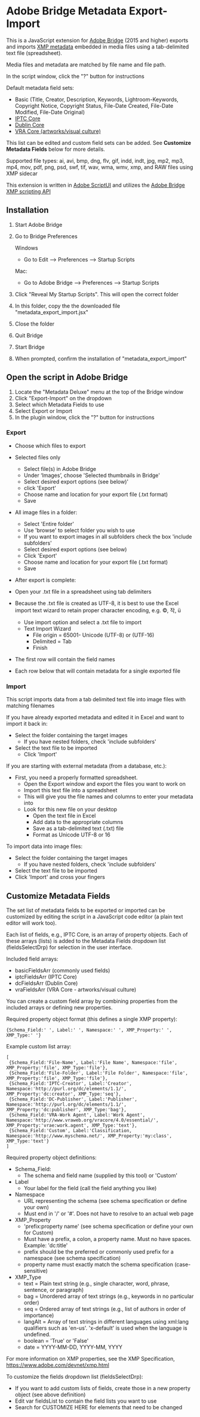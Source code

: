 # Adobe Bridge Metadata Export-Import

This is a JavaScript extension for [Adobe Bridge](https://www.adobe.com/products/bridge.html) (2015 and higher) exports and imports [XMP metadata](https://www.adobe.com/products/xmp.html) embedded in media files using a tab-delimited text file (spreadsheet).

Media files and metadata are matched by file name and file path.

In the script window, click the "?" button for instructions

Default metadata field sets:
 - Basic (Title, Creator, Description, Keywords, Lightroom-Keywords, Copyright Notice, Copyright Status, File-Date Created, File-Date Modified, File-Date Original)
 - [IPTC Core](https://www.iptc.org/std/photometadata/specification/IPTC-PhotoMetadata#iptc-core-schema-1-4-specifications)
 - [Dublin Core](https://www.dublincore.org/specifications/dublin-core/dcmi-terms/#section-3)
 - [VRA Core (artworks/visual culture)](https://docs.google.com/spreadsheets/d/1f4UU-4tnlq_DlqgcQ2xYHsKfvp3tP-82Re5hr0WsTZw/edit?usp=sharing)
 
This list can be edited and custom field sets can be added. See **Customize Metadata Fields** below for more details.

Supported file types: ai, avi, bmp, dng, flv, gif, indd, indt, jpg, mp2, mp3, mp4, mov, pdf, png, psd, swf, tif, wav, wma, wmv, xmp, and RAW files using XMP sidecar

This extension is written in [Adobe ScriptUI](https://estk.aenhancers.com/index.html) and utilizes the [Adobe Bridge XMP scripting API](https://estk.aenhancers.com/10%20-%20Scripting%20Access%20to%20XMP%20Metadata/accessing-the-xmp-scripting-api.html)

## Installation
 1. Start Adobe Bridge
 2. Go to Bridge Preferences
 
    Windows
      - Go to Edit --> Preferences --> Startup Scripts
    
    Mac:
      - Go to Adobe Bridge --> Preferences --> Startup Scripts
	  
 3. Click "Reveal My Startup Scripts".  This will open the correct folder
 4. In this folder, copy the the downloaded file "metadata_export_import.jsx"
 5. Close the folder
 6. Quit Bridge
 7. Start Bridge
 8. When prompted, confirm the installation of "metadata_export_import"

## Open the script in Adobe Bridge
  1. Locate the "Metadata Deluxe" menu at the top of the Bridge window
  2. Click "Export-Import" on the dropdown
  3. Select which Metadata Fields to use
  4. Select Export or Import
  5. In the plugin window, click the "?" button for instructions

### Export

- Choose which files to export
 - Selected files only
    - Select file(s) in Adobe Bridge
    - Under ‘Images’, choose 'Selected thumbnails in Bridge'
    - Select desired export options (see below)'
    - click 'Export'
    - Choose name and location for your export file (.txt format)
    - Save

 -  All image files in a folder:
    - Select 'Entire folder'
    - Use 'browse'  to select folder you wish to use
    - If you want to export images in all subfolders check the box 'include subfolders'
    - Select desired export options (see below)
    - Click 'Export'
    - Choose name and location for your export file (.txt format)
    - Save

- After export is complete:
 - Open your .txt file in a spreadsheet using tab delimiters
 - Because the .txt file is created as UTF-8, it is best to use the Excel import text wizard to retain
proper character encoding, e.g. ©, 작, ü
   - Use import option and select a .txt file to import
   - Text Import Wizard
     - File origin = 65001- Unicode (UTF-8) or (UTF-16)
     - Delimited = Tab
     - Finish
  - The first row will contain the field names
  - Each row below that will contain metadata for a single exported file
		 
### Import

This script imports data from a tab delimited text file into image files with matching filenames

If you have already exported metadata and edited it in Excel and want to import it back in:
 - Select the folder containing the target images
   - If you have nested folders, check 'include subfolders'
 - Select the text file to be imported
   - Click 'Import'
   
If you are starting with external metadata (from a database, etc.):
 - First, you need a properly formatted spreadsheet.
   - Open the Export window and export the files you want to work on
   - Import this text file into a spreadsheet
   - This will give you the file names and columns to enter your metadata into		 
   - Look for this new file on your desktop
     - Open the text file in Excel
     - Add data to the appropriate columns
     - Save as a tab-delimited text (.txt) file
      - Format as Unicode UTF-8 or 16
      
To import data into image files:
 - Select the folder containing the target images
   - If you have nested folders, check 'include subfolders'
 - Select the text file to be imported
 - Click 'Import' and cross your fingers
 
## Customize Metadata Fields

The set list of metadata fields to be exported or imported can be customized by editing the script in a JavaScript code editor (a plain text editor will work too).

Each list of fields, e.g., IPTC Core, is an array of property objects. Each of these arrays (lists) is added to the Metadata Fields dropdown list (fieldsSelectDrp) for selection in the user interface.

Included field arrays:
 - basicFieldsArr (commonly used fields)
 - iptcFieldsArr (IPTC Core)
 - dcFieldsArr (Dublin Core)
 - vraFieldsArr (VRA Core - artworks/visual culture)

You can create a custom field array by combining properties from the included arrays or defining new properties.

Required property object format (this defines a single XMP property):
```
{Schema_Field:' ', Label:' ', Namespace:' ', XMP_Property:' ', XMP_Type:' '}
```
  
Example custom list array:
```
[
 {Schema_Field:'File-Name', Label:'File Name', Namespace:'file', XMP_Property:'file', XMP_Type:'file'},
 {Schema_Field:'File-Folder', Label:'File Folder', Namespace:'file', XMP_Property:'file', XMP_Type:'file'}, 
 {Schema_Field:'IPTC-Creator', Label:'Creator', Namespace:'http://purl.org/dc/elements/1.1/', XMP_Property:'dc:creator', XMP_Type:'seq'},
 {Schema_Field:'DC-Publisher', Label:'Publisher', Namespace:'http://purl.org/dc/elements/1.1/', XMP_Property:'dc:publisher', XMP_Type:'bag'},
 {Schema_Field:'VRA-Work Agent', Label:'Work Agent', Namespace:'http://www.vraweb.org/vracore/4.0/essential/', XMP_Property:'vrae:work.agent', XMP_Type:'text'},
 {Schema_Field:'Custom', Label:'Classification, Namespace:'http://www.myschema.net/', XMP_Property:'my:class', XMP_Type:'text'}
]
```

Required property object definitions:
 - Schema_Field:
   - The schema and field name (supplied by this tool) or 'Custom'
 - Label
   - Your label for the field (call the field anything you like)
 - Namespace
   - URL representing the schema (see schema specification or define your own)
   - Must end in '/' or '#'. Does not have to resolve to an actual web page
 - XMP_Property
   - 'prefix:property name' (see schema specification or define your own for Custom)
   - Must have a prefix, a colon, a property name. Must no have spaces. Example: 'dc:title'
   - prefix should be the preferred or commonly used prefix for a namespace (see schema specification)
   - property name must exactly match the schema specification (case-sensitive)
 - XMP_Type
   - text = Plain text string (e.g., single character, word, phrase, sentence, or paragraph)
   - bag = Unordered array of text strings (e.g., keywords in no particular order)
   - seq = Ordered array of text strings (e.g., list of authors in order of importance)
   - langAlt = Array of text strings in different languages using xml:lang qualifiers such as 'en-us'. 'x-default' is used when the language is undefined.
   - boolean = 'True' or 'False'
   - date = YYYY-MM-DD, YYYY-MM, YYYY

For more information on XMP properties, see the XMP Specification, https://www.adobe.com/devnet/xmp.html

To customize the fields dropdown list (fieldsSelectDrp):
 - If you want to add custom lists of fields, create those in a new property object (see above definition)
 - Edit var fieldsList to contain the field lists you want to use
 - Search for CUSTOMIZE HERE for elements that need to be changed

